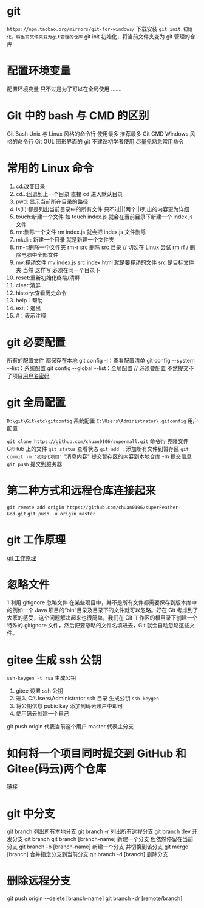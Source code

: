 # git

`https://npm.taobao.org/mirrors/git-for-windows/` 下载安装
`git init 初始化，将当前文件夹变为git管理的仓库` git init 初始化，将当前文件夹变为 git 管理的仓库

# 配置环境变量

配置环境变量 只不过是为了可以在全局使用
.......

# Git 中的 bash 与 CMD 的区别

Git Bash Unix 与 Linux 风格的命令行 使用最多 推荐最多
Git CMD Windows 风格的命令行
Git GUL 图形界面的 git 不建议初学者使用 尽量先熟悉常用命令

# 常用的 Linux 命令

1. cd:改变目录
2. cd..:回退到上一个目录 直接 cd 进入默认目录
3. pwd: 显示当前所在目录的路径
4. ls(ll):都是列出当前目录中的所有文件 只不过||(两个||)列出的内容更为详细
5. touch:新建一个文件 如 touch index.js 就会在当前目录下新建一个 index.js 文件
6. rm:删除一个文件 rm index.js 就会把 index.js 文件删除
7. mkdir: 新建一个目录 就是新建一个文件夹
8. rm-r:删除一个文件夹 rm-r src 删除 src 目录 // 切勿在 Linux 尝试 rm rf / 删除电脑中全部文件
9. mv:移动文件 mv index.js src index.html 就是要移动的文件 src 是目标文件夹 当然 这样写 必须在同一个目录下
10. reset:重新初始化终端/清屏
11. clear:清屏
12. history:查看历史命令
13. help：帮助
14. exit：退出
15. #：表示注释

# git 必要配置

所有的配置文件 都保存在本地
git config -l：查看配置清单
git config --system --list：系统配置
git config --global --list：全局配置 // 必须要配置 不然提交不了项目[用户名密码](./用户配置.jpg)

# git 全局配置

`D:\git\Git\etc\gitconfig` 系统配置
`C:\Users\Administrator\.gitconfig` 用户配置

`git clone https://github.com/chuan0106/supermall.git` 命令行 克隆文件 GitHub 上的文件
`git status` 查看状态
`git add .` 添加所有文件到暂存区
`git commit -m '初始化项目'` "消息内容" 提交暂存区的内容到本地仓库 -m 提交信息
`git push` 提交到服务器

# 第二种方式和远程仓库连接起来

`git remote add origin https://github.com/chuan0106/superFeather-God.git`
`git push -u origin master`

# git 工作原理

[git 工作原理](./git工作原理.jpg)

# 忽略文件

1 利用.gitignore 忽略文件
在某些项目中，并不是所有文件都需要保存到版本库中的例如一个 Java 项目的“bin”目录及目录下的文件就可以忽略。好在 Git 考虑到了大家的感受，这个问题解决起来也很简单，我们在 Git 工作区的根目录下创建一个特殊的.gitignore 文件，然后把要忽略的文件名填进去，Git 就会自动忽略这些文件。

# gitee 生成 ssh 公钥

`ssh-keygen -t rsa` 生成公钥

1. gitee 设置 ssh 公钥
2. 进入 C:\Users\Administrator\.ssh 目录
   生成公钥 `ssh-keygen`
3. 将公钥信息 pubic key 添加到码云账户中即可
4. 使用码云创建一个自己

git push origin 代表当前这个用户
master 代表主分支

# 如何将一个项目同时提交到 GitHub 和 Gitee(码云)两个仓库

[链接](https://my.oschina.net/enilu/blog/3117969)

# git 中分支

git branch 列出所有本地分支
git branch -r 列出所有远程分支
git branch dev 开发分支 git branch
git branch [branch-name] 新建一个分支 但依然停留在当前分支
git branch -b [branch-name] 新建一个分支 并切换到该分支
git merge [branch] 合并指定分支到当前分支
git branch -d [branch] 删除分支

# 删除远程分支

git push origin --delete [branch-name]
git branch -dr [remote/branch]
